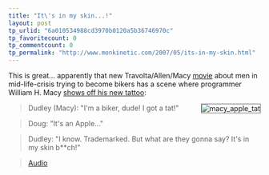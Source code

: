 ```yaml
---
title: "It\'s in my skin...!"
layout: post
tp_urlid: "6a010534988cd3970b0120a5b36746970c"
tp_favoritecount: 0
tp_commentcount: 0
tp_permalink: "http://www.monkinetic.com/2007/05/its-in-my-skin.html"
---
```

This is great... apparently that new Travolta/Allen/Macy [movie](http://www.imdb.com/title/tt0486946/) about men in mid-life-crisis trying to become bikers has a scene where programmer William H. Macy [shows off his new tattoo](http://www.freemacblog.com/the-apple-tattoo-in-wild-hogs/):

<img  alt="macy_apple_tat" class="at-xid-6a010534988cd3970b0120a5b3674b970c " src="http://steveivy.typepad.com/.a/6a010534988cd3970b0120a5b3674b970c-pi" style="float:right; border:1px solid #666; margin:0 0 8px 8px;" />

>Dudley (Macy): "I'm a biker, dude! I got a tat!"

>Doug: "It's an Apple..."

>Dudley: "I know. Trademarked. But what are they gonna say? It's in my skin b**ch!"

>[Audio](http://www.freemacblog.com/mt/mt-static/uploads/images/2007/03/trademark.mp3)
